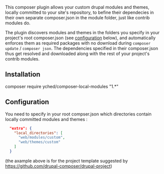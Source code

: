 This composer plugin allows your custom drupal modules and themes, locally committed to your site's repository, to befine their dependecies in their own separate composer.json in the module folder, just like contrib modules do.

The plugin discovers modules and themes in the folders you specify in your project's root composer.json (see [configuration](#user-content-configuration) below), and automatically enforces them as required packages with no download during `composer update` / `composer json`. The dependencies specified in their composer.json thus get resolved and downloaded along with the rest of your project's contrib modules.

## Installation
composer require yched/composer-local-modules "1.*"

## Configuration
You need to specify in your root compser.json which directories contain locally committed modules and themes :
```json
  "extra": {
    "local_directories": [
      "web/modules/custom",
      "web/themes/custom"
    ]
  }
```
(the axample above is for the project template suggested by https://github.com/drupal-composer/drupal-project)
